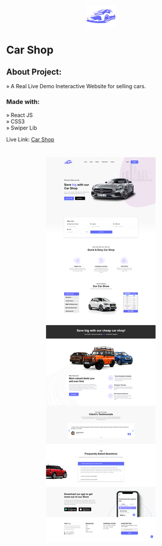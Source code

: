 <div align='center'><img style="width:16%" src='./public/logo.png'/></div>

# Car Shop

<h2>About Project:</h2>

» A Real Live Demo Ineteractive Website for selling cars.

<h3>Made with:</h3>

» React JS <br>
» CSS3 <br>
» Swiper Lib <br>

Live Link: <a href="https://ahmedehab-sg.github.io/car-shop/">Car Shop</a>

<h1 align="center" >
<img src="./public/img/car-shop.img.png" alt="car-shop-cover">
</h1>
